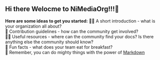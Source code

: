 ## Hi there Welocme to NiMediaOrg!!!👋


**Here are some ideas to get you started:**
🙋‍♀️ A short introduction - what is your organization all about?<br/>
🌈 Contribution guidelines - how can the community get involved?<br/>
👩‍💻 Useful resources - where can the community find your docs? Is there anything else the community should know?<br/>
🍿 Fun facts - what does your team eat for breakfast?<br/>
🧙 Remember, you can do mighty things with the power of [Markdown](https://docs.github.com/github/writing-on-github/getting-started-with-writing-and-formatting-on-github/basic-writing-and-formatting-syntax)


